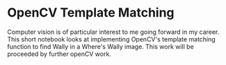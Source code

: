 # OpenCV Template Matching

Computer vision is of particular interest to me going forward in my career. This short notebook looks at implementing OpenCV's template matching function to find Wally in a Where's Wally image. This work will be proceeded by further openCV work.
